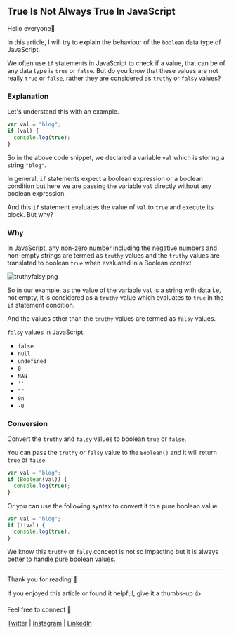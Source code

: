 ## True Is Not Always True In JavaScript

Hello everyone👋

In this article, I will try to explain the behaviour of the `boolean` data type of JavaScript.

We often use `if` statements in JavaScript to check if a value, that can be of any data type is `true` or `false`. But do you know that these values are not really `true` or `false`, rather they are considered as `truthy` or `falsy` values?

### Explanation

Let's understand this with an example.

```javascript
var val = "blog";
if (val) {
  console.log(true);
}
```
So in the above code snippet, we declared a variable `val` which is storing a string `"blog"`.

In general, `if` statements expect a boolean expression or a boolean condition but here we are passing the variable `val` directly without any boolean expression.

And this `if` statement evaluates the value of `val` to `true` and execute its block. But why?

### Why

In JavaScript, any non-zero number including the negative numbers and non-empty strings are termed as `truthy` values and the `truthy` values are translated to boolean `true` when evaluated in a Boolean context.


![truthyfalsy.png](https://cdn.hashnode.com/res/hashnode/image/upload/v1621016536792/Fvp6R5Rca.png)

So in our example, as the value of the variable `val` is a string with data i.e, not empty, it is considered as a `truthy` value which evaluates to `true` in the `if` statement condition.

And the values other than the `truthy` values are termed as `falsy` values.

`falsy` values in JavaScript.

- `false`
- `null`
- `undefined`
- `0`
- `NAN`
- `''`
- `""`
- `0n`
- `-0`

### Conversion

Convert the `truthy` and `falsy` values to boolean `true` or `false`.

You can pass the `truthy` or `falsy` value to the `Boolean()` and it will return `true` or `false`.

```javascript
var val = "blog";
if (Boolean(val)) {
  console.log(true);
}
```

Or you can use the following syntax to convert it to a pure boolean value.

```javascript
var val = "blog";
if (!!val) {
  console.log(true);
}
```

We know this `truthy` or `falsy` concept is not so impacting but it is always better to handle pure boolean values.

---

Thank you for reading 🙏

If you enjoyed this article or found it helpful, give it a thumbs-up 👍

Feel free to connect 👋

[Twitter](https://twitter.com/kakatibibek) | [Instagram](https://instagram.com/bibekkakati) | [LinkedIn](https://linkedin.com/in/bibekkakati)


 
